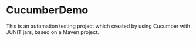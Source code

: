 # CucumberDemo

This is an automation testing project which created by using Cucumber with JUNIT jars, based on a Maven project.
